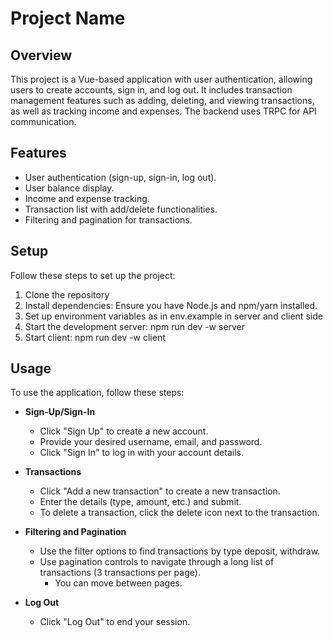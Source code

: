 # Project Name

## Overview
This project is a Vue-based application with user authentication,
allowing users to create accounts, sign in,
and log out. It includes transaction management features such as adding,
deleting, and viewing transactions, as well as tracking income and expenses.
The backend uses TRPC for API communication.




## Features
- User authentication (sign-up, sign-in, log out).
- User balance display.
- Income and expense tracking.
- Transaction list with add/delete functionalities.
- Filtering and pagination for transactions.

## Setup
Follow these steps to set up the project:

1. Clone the repository
2. Install dependencies:
Ensure you have Node.js and npm/yarn installed.
3. Set up environment variables as in env.example in server and client side
4. Start the development server: npm run dev -w server
5. Start client: npm run dev -w client

## Usage
To use the application, follow these steps:

- **Sign-Up/Sign-In**
  - Click "Sign Up" to create a new account.
  - Provide your desired username, email, and password.
  - Click "Sign In" to log in with your account details.

- **Transactions**
  - Click "Add a new transaction" to create a new transaction.
  - Enter the details (type, amount, etc.) and submit.
  - To delete a transaction, click the delete icon next to the transaction.

- **Filtering and Pagination**
  - Use the filter options to find transactions by type deposit, withdraw.
  - Use pagination controls to navigate through a long list of transactions (3 transactions per page).
    - You can move between pages.

- **Log Out**
  - Click "Log Out" to end your session.

 

